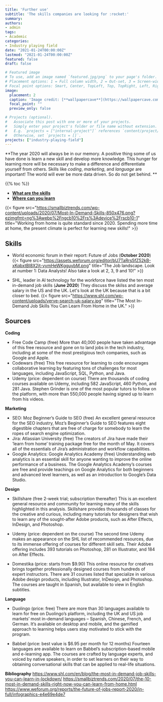```yaml
---
title: 'Further use'
subtitle: 'The skills companies are looking for :rocket:'
summary:
authors:
- admin
tags:
- Academic
categories:
- Industry playing field
date: "2021-01-24T00:00:00Z"
lastmod: "2021-01-24T00:00:00Z"
featured: false
draft: false

# Featured image
# To use, add an image named `featured.jpg/png` to your page's folder.
# Placement options: 1 = Full column width, 2 = Out-set, 3 = Screen-width
# Focal point options: Smart, Center, TopLeft, Top, TopRight, Left, Right, BottomLeft, Bottom, BottomRight
image:
  placement: 2
  caption: 'Image credit: [**wallpapercave**](https://wallpapercave.com/finance-wallpapers)'
  focal_point: ""
  preview_only: false

# Projects (optional).
#   Associate this post with one or more of your projects.
#   Simply enter your project's folder or file name without extension.
#   E.g. `projects = ["internal-project"]` references `content/project/deep-learning/index.md`.
#   Otherwise, set `projects = []`.
projects: ["industry-playing-field"]
---
```


**The year 2020 will always be in our memory. A positive thing some of us have done is learn a new skill and develop more knowledge. This hunger for learning more will be necessary to make a difference and differentiate yourself from others. Skills like _coding_, _marketing_, and _language_ are important! The world will ever be more data driven. So do not get behind. **

{{% toc %}}

-  [**What are the skills**](#Skills)
-  [**Where can you learn**](#Sources)

{{< figure src="https://smallbiztrends.com/wp-content/uploads/2020/07/Most-In-Demand-Skills-850x476.png?ezimgfmt=ng%3Awebp%2Fngcb10%2Frs%3Adevice%2Frscb10-1" title="Working from home is quite standard since 2020. Spending more time at home, the present climate is perfect for learning new skills!" >}}

## Skills

* World economic forum in their report: Future of Jobs (**October 2020**)
{{< figure src="https://assets.weforum.org/editor/bU7TaRrs5fZ52kB-xKqbxtBI8X2jt-vymHeWKgguybM.png" title="The Job landscape. Look at number 1: Data Analysts! Also take a look at 2, 3, 9 and 10!" >}}

* SHL, leader in AI technology for the workforce have listed the ten most in-demand job skills (**June 2020**)
They discuss the skilss and average salary in the US and the UK. Let's look at the UK because that is a bit closer to bed.
{{< figure src="https://www.shl.com/wp-content/uploads/verve-search-uk-salary.jpg" title="The Most In-Demand Job Skills You Can Learn From Home in the UK." >}}

## Sources  
**Coding**
- Free Code Camp (free)
More than 40,000 people have taken advantage of this free resource and gone on to land jobs in the tech industry, including at some of the most prestigious tech companies, such as Google and Apple.
- Codewars (free)
This free resource for learning to code encourages collaborative learning by featuring tons of challenges for most languages, including JavaScript, SQL, Python, and Java.
- Udemy (price: dependent on course)
There are thousands of coding courses available on Udemy, including 582 JavaScript, 460 Python, and 281 Java. Stephen Grinder is one of the most popular tutors to follow on the platform, with more than 550,000 people having signed up to learn from his videos.

**Marketing**
- SEO: Moz Beginner’s Guide to SEO (free)
An excellent general resource for the SEO industry, Moz’s Beginner’s Guide to SEO features eight digestible chapters that are free of charge for somebody to learn the ropes of search engine optimization.
- Jira: Atlassian University (free)
The creators of Jira have made their ‘learn from home’ training package free for the month of May. It covers all of the essentials of Jira’s administration and workflow capabilities.
- Google Analytics: Google Analytics Academy (free)
Understanding web analytics is an essential skill for anyone wanting to improve the online performance of a business. The Google Analytics Academy’s courses are free and provide teachings on Google Analytics for both beginners and advanced level learners, as well as an introduction to Google’s Data Studio.

**Design**
- Skillshare (free 2-week trial; subscription thereafter)
This is an excellent general resource and community for learning many of the skills highlighted in this analysis. Skillshare provides thousands of classes for the creative and curious, including many tutorials for designers that wish to learn any of the sought-after Adobe products, such as After Effects, InDesign, and Photoshop.

- Udemy (price: dependent on the course)
The second time Udemy makes an appearance on the SHL list of recommended resources, due to its immense offering of courses for different skill sets. Their Adobe offering includes 393 tutorials on Photoshop, 281 on Illustrator, and 184 on After Effects.

- Domestika (price: starts from $9.90)
This online resource for creatives brings together professionally designed courses from hundreds of expert instructors. There are 31 courses listed that specialize in various Adobe design products, including Illustrator, InDesign, and Photoshop. The courses are taught in Spanish, but available to view in English subtitles.

**Language**
- Duolingo (price: free)
There are more than 30 languages available to learn for free on Duolingo’s platform, including the UK and US job markets’ most in-demand languages – Spanish, Chinese, French, and German. It’s available on desktop and mobile, and the gamified approach to learning helps users stay motivated to stick with the program.

- Babbel (price: best value is $6.95 per month for 12 months)
Fourteen languages are available to learn on Babbel’s subscription-based mobile and e-learning app. The courses are crafted by language experts, and voiced by native speakers, in order to set learners on their way to obtaining conversational skills that can be applied to real-life situations.

**Bibliography**
https://www.shl.com/en/blog/the-most-in-demand-job-skills-you-can-learn-in-lockdown/
https://smallbiztrends.com/2020/07/the-10-most-in-demand-skills-right-now-you-can-learn-from-home.html
https://www.weforum.org/reports/the-future-of-jobs-report-2020/in-full/infographics-e4e69e4de7
